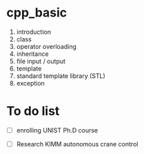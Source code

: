 # cpp_basic

1. introduction
2. class
3. operator overloading
4. inheritance
5. file input / output
6. template
7. standard template library (STL)
8. exception

# To do list

- [ ] enrolling UNIST Ph.D course
- [ ] Research KIMM autonomous crane control


